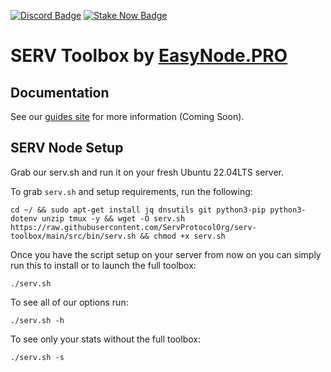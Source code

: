 [![Discord Badge](https://img.shields.io/badge/chat-discord-purple?logo=discord)](https://discord.gg/Rcz5T6D9CV)
[![Stake Now Badge](https://img.shields.io/badge/stake-harmony-brightgreen)](https://bit.ly/easynode)

# SERV Toolbox by [EasyNode.PRO](http://EasyNode.PRO "EasyNode.PRO")

## Documentation

See our [guides site](https://guides.easynode.pro/serv/) for more information (Coming Soon).

## SERV Node Setup
Grab our serv.sh and run it on your fresh Ubuntu 22.04LTS server.

To grab `serv.sh` and setup requirements, run the following:

```
cd ~/ && sudo apt-get install jq dnsutils git python3-pip python3-dotenv unzip tmux -y && wget -O serv.sh https://raw.githubusercontent.com/ServProtocolOrg/serv-toolbox/main/src/bin/serv.sh && chmod +x serv.sh
```

Once you have the script setup on your server from now on you can simply run this to install or to launch the full toolbox:

```
./serv.sh
```

To see all of our options run:

```
./serv.sh -h
```

To see only your stats without the full toolbox:

```
./serv.sh -s
```
